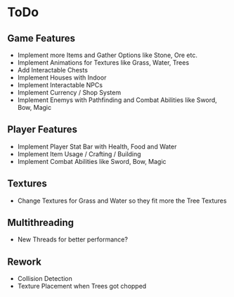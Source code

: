 # ToDo

## Game Features

* Implement more Items and Gather Options like Stone, Ore etc.
* Implement Animations for Textures like Grass, Water, Trees
* Add Interactable Chests
* Implement Houses with Indoor
* Implement Interactable NPCs
* Implement Currency / Shop System
* Implement Enemys with Pathfinding and Combat Abilities like Sword, Bow, Magic

## Player Features

* Implement Player Stat Bar with Health, Food and Water
* Implement Item Usage / Crafting / Building
* Implement Combat Abilities like Sword, Bow, Magic

## Textures

* Change Textures for Grass and Water so they fit more the Tree Textures

## Multithreading

* New Threads for better performance?

## Rework

* Collision Detection
* Texture Placement when Trees got chopped  
